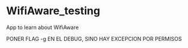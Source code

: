 # WifiAware_testing
App to learn about WifiAware


PONER FLAG -g EN EL DEBUG, SINO HAY EXCEPCION POR PERMISOS
